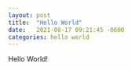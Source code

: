 ```yaml
---
layout: post
title:  "Hello World"
date:   2021-08-17 09:21:45 -0600
categories: hello world
---
```

Hello World!
